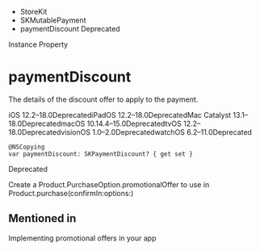 

- StoreKit
- SKMutablePayment
-  paymentDiscount Deprecated

Instance Property

# paymentDiscount

The details of the discount offer to apply to the payment.

iOS 12.2–18.0DeprecatediPadOS 12.2–18.0DeprecatedMac Catalyst 13.1–18.0DeprecatedmacOS 10.14.4–15.0DeprecatedtvOS 12.2–18.0DeprecatedvisionOS 1.0–2.0DeprecatedwatchOS 6.2–11.0Deprecated

``` source
@NSCopying
var paymentDiscount: SKPaymentDiscount? { get set }
```

Deprecated

Create a Product.PurchaseOption.promotionalOffer to use in Product.purchase(confirmIn:options:)

## Mentioned in 

Implementing promotional offers in your app

